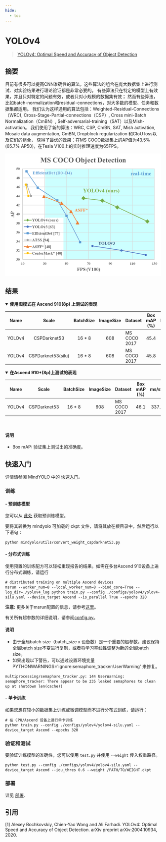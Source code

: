 ```yaml
---
hide:
  - toc
---
```


# YOLOv4

> [YOLOv4: Optimal Speed and Accuracy of Object Detection](https://arxiv.org/pdf/2004.10934.pdf)


## 摘要

目前有很多可以提高CNN准确性的算法。这些算法的组合在庞大数据集上进行测试、对实验结果进行理论验证都是非常必要的。
有些算法只在特定的模型上有效果，并且只对特定的问题有效，或者只对小规模的数据集有效；
然而有些算法，比如batch-normalization和residual-connections，对大多数的模型、任务和数据集都适用。
我们认为这样通用的算法包括：Weighted-Residual-Connections（WRC), Cross-Stage-Partial-connections（CSP）,
Cross mini-Batch Normalization（CmBN）, Self-adversarial-training（SAT）以及Mish-activation。
我们使用了新的算法：WRC, CSP, CmBN, SAT, Mish activation, Mosaic data augmentation, CmBN, Dropblock regularization 和CIoU loss以及它们的组合，
获得了最优的效果：在MS COCO数据集上的AP值为43.5%(65.7% AP50)，在Tesla V100上的实时推理速度为65FPS。

<div align=center>
<img src="https://github.com/yuedongli1/images/raw/master/mindyolo20230509.png"/>
</div>

## 结果

<details open markdown>
<summary><b>使用图模式在 Ascend 910(8p) 上测试的表现</b></summary>

| Name   |        Scale       | BatchSize | ImageSize | Dataset      | Box mAP (%) | Params |                Recipe                        | Download                                                                                                             |
|--------|        :---:       |   :---:   |   :---:   |--------------|    :---:    |  :---: |                :---:                         |        :---:       |
| YOLOv4 | CSPDarknet53       |  16 * 8   |    608    | MS COCO 2017 |    45.4     | 27.6M  | [yaml](https://github.com/mindspore-lab/mindyolo/blob/master/configs/yolov4/yolov4.yaml)         | [weights](https://download.mindspore.cn/toolkits/mindyolo/yolov4/yolov4-cspdarknet53_320e_map454-50172f93.ckpt)      |
| YOLOv4 | CSPDarknet53(silu) |  16 * 8   |    608    | MS COCO 2017 |    45.8     | 27.6M  | [yaml](https://github.com/mindspore-lab/mindyolo/blob/master/configs/yolov4/yolov4-silu.yaml)    | [weights](https://download.mindspore.cn/toolkits/mindyolo/yolov4/yolov4-cspdarknet53_silu_320e_map458-bdfc3205.ckpt) |
</details>

<details open markdown>
<summary><b>在Ascend 910*(8p)上测试的表现</b></summary>

| Name   |        Scale       | BatchSize | ImageSize | Dataset      | Box mAP (%) | ms/step | Params |                Recipe                        | Download                                                                                                             |
|--------|        :---:       |   :---:   |   :---:   |--------------|    :---:    |  :---:  |  :---: |                :---:                         |        :---:       |
| YOLOv4 | CSPDarknet53       |  16 * 8   |    608    | MS COCO 2017 |     46.1    | 337.25  | 27.6M  | [yaml](https://github.com/mindspore-lab/mindyolo/blob/master/configs/yolov4/yolov4.yaml)         | [weights](https://download-mindspore.osinfra.cn/toolkits/mindyolo/yolov4/yolov4-cspdarknet53_320e_map454-64b8506f-910v2.ckpt)      |
</details>

<br>

#### 说明

- Box mAP: 验证集上测试出的准确度。

## 快速入门

详情请参阅 MindYOLO 中的 [快速入门](../tutorials/quick_start.md)。

### 训练

#### - 预训练模型

您可以从 [此处](https://download.mindspore.cn/model_zoo/r1.2/cspdarknet53_ascend_v120_imagenet2012_official_cv_bs64_top1acc7854_top5acc9428/cspdarknet53_ascend_v120_imagenet2012_official_cv_bs64_top1acc7854_top5acc9428.ckpt) 获取预训练模型。

要将其转换为 mindyolo 可加载的 ckpt 文件，请将其放在根目录中，然后运行以下语句：
```shell
python mindyolo/utils/convert_weight_cspdarknet53.py
```

#### - 分布式训练

使用预置的训练配方可以轻松重现报告的结果。如需在多台Ascend 910设备上进行分布式训练，请运行
```shell
# distributed training on multiple Ascend devices
msrun --worker_num=8 --local_worker_num=8 --bind_core=True --log_dir=./yolov4_log python train.py --config ./configs/yolov4/yolov4-silu.yaml --device_target Ascend --is_parallel True --epochs 320
```

**注意:** 更多关于msrun配置的信息，请参考[这里](https://www.mindspore.cn/docs/zh-CN/r2.5.0/model_train/parallel/msrun_launcher.html)。

有关所有超参数的详细说明，请参阅[config.py](https://github.com/mindspore-lab/mindyolo/blob/master/mindyolo/utils/config.py)。

#### 说明
- 由于全局batch size（batch_size x 设备数）是一个重要的超参数，建议保持全局batch size不变进行复制，或者将学习率线性调整为新的全局batch size。
- 如果出现以下警告，可以通过设置环境变量 PYTHONWARNINGS='ignore:semaphore_tracker:UserWarning' 来修复。
```shell
multiprocessing/semaphore_tracker.py: 144 UserWarning: semaphore_tracker: There appear to be 235 leaked semaphores to clean up at shutdown len(cache))
```

#### - 单卡训练

如果您想在较小的数据集上训练或微调模型而不进行分布式训练，请运行：

```shell
# 在 CPU/Ascend 设备上进行单卡训练
python train.py --config ./configs/yolov4/yolov4-silu.yaml --device_target Ascend --epochs 320
```


### 验证和测试

要验证训练模型的准确性，您可以使用 `test.py` 并使用 `--weight` 传入权重路径。

```
python test.py --config ./configs/yolov4/yolov4-silu.yaml --device_target Ascend --iou_thres 0.6 --weight /PATH/TO/WEIGHT.ckpt
```

### 部署

详见 [部署](../tutorials/deployment.md).

## 引用

<!--- Guideline: Citation format should follow GB/T 7714. -->
[1] Alexey Bochkovskiy, Chien-Yao Wang and Ali Farhadi. YOLOv4: Optimal Speed and Accuracy of Object Detection. arXiv preprint arXiv:2004.10934, 2020.
